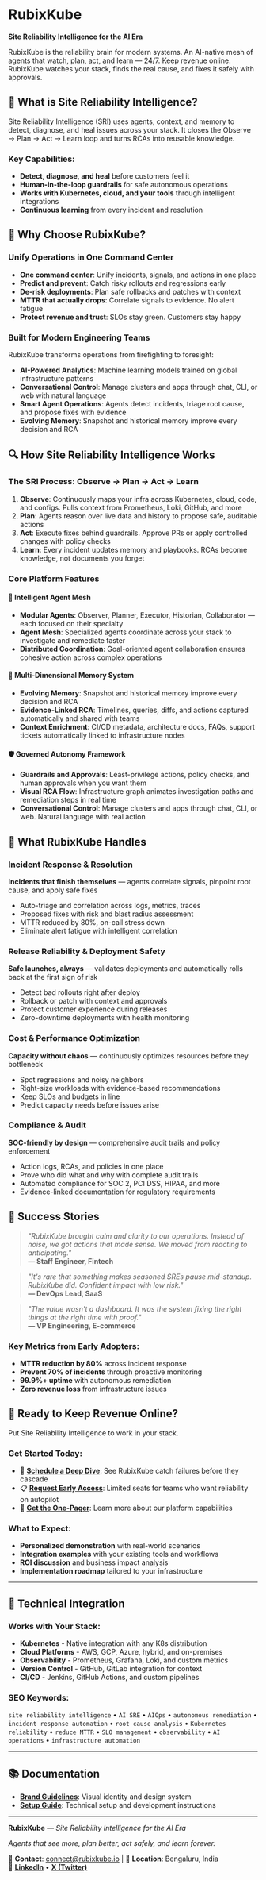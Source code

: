 # RubixKube

**Site Reliability Intelligence for the AI Era**

RubixKube is the reliability brain for modern systems. An AI-native mesh of agents that watch, plan, act, and learn — 24/7. Keep revenue online. RubixKube watches your stack, finds the real cause, and fixes it safely with approvals.

## 🎯 What is Site Reliability Intelligence?

Site Reliability Intelligence (SRI) uses agents, context, and memory to detect, diagnose, and heal issues across your stack. It closes the Observe → Plan → Act → Learn loop and turns RCAs into reusable knowledge.

### Key Capabilities:
- **Detect, diagnose, and heal** before customers feel it
- **Human-in-the-loop guardrails** for safe autonomous operations
- **Works with Kubernetes, cloud, and your tools** through intelligent integrations
- **Continuous learning** from every incident and resolution

## 🚀 Why Choose RubixKube?

### Unify Operations in One Command Center
- **One command center**: Unify incidents, signals, and actions in one place
- **Predict and prevent**: Catch risky rollouts and regressions early
- **De-risk deployments**: Plan safe rollbacks and patches with context
- **MTTR that actually drops**: Correlate signals to evidence. No alert fatigue
- **Protect revenue and trust**: SLOs stay green. Customers stay happy

### Built for Modern Engineering Teams
RubixKube transforms operations from firefighting to foresight:

- **AI-Powered Analytics**: Machine learning models trained on global infrastructure patterns
- **Conversational Control**: Manage clusters and apps through chat, CLI, or web with natural language
- **Smart Agent Operations**: Agents detect incidents, triage root cause, and propose fixes with evidence
- **Evolving Memory**: Snapshot and historical memory improve every decision and RCA

## 🔍 How Site Reliability Intelligence Works

### The SRI Process: Observe → Plan → Act → Learn

1. **Observe**: Continuously maps your infra across Kubernetes, cloud, code, and configs. Pulls context from Prometheus, Loki, GitHub, and more
2. **Plan**: Agents reason over live data and history to propose safe, auditable actions
3. **Act**: Execute fixes behind guardrails. Approve PRs or apply controlled changes with policy checks
4. **Learn**: Every incident updates memory and playbooks. RCAs become knowledge, not documents you forget

### Core Platform Features

#### 🤖 Intelligent Agent Mesh
- **Modular Agents**: Observer, Planner, Executor, Historian, Collaborator — each focused on their specialty
- **Agent Mesh**: Specialized agents coordinate across your stack to investigate and remediate faster
- **Distributed Coordination**: Goal-oriented agent collaboration ensures cohesive action across complex operations

#### 🧠 Multi-Dimensional Memory System  
- **Evolving Memory**: Snapshot and historical memory improve every decision and RCA
- **Evidence-Linked RCA**: Timelines, queries, diffs, and actions captured automatically and shared with teams
- **Context Enrichment**: CI/CD metadata, architecture docs, FAQs, support tickets automatically linked to infrastructure nodes

#### 🛡️ Governed Autonomy Framework
- **Guardrails and Approvals**: Least-privilege actions, policy checks, and human approvals when you want them
- **Visual RCA Flow**: Infrastructure graph animates investigation paths and remediation steps in real time
- **Conversational Control**: Manage clusters and apps through chat, CLI, or web. Natural language with real action

## 🎯 What RubixKube Handles

### Incident Response & Resolution
**Incidents that finish themselves** — agents correlate signals, pinpoint root cause, and apply safe fixes
- Auto-triage and correlation across logs, metrics, traces
- Proposed fixes with risk and blast radius assessment
- MTTR reduced by 80%, on-call stress down
- Eliminate alert fatigue with intelligent correlation

### Release Reliability & Deployment Safety
**Safe launches, always** — validates deployments and automatically rolls back at the first sign of risk
- Detect bad rollouts right after deploy
- Rollback or patch with context and approvals
- Protect customer experience during releases
- Zero-downtime deployments with health monitoring

### Cost & Performance Optimization
**Capacity without chaos** — continuously optimizes resources before they bottleneck
- Spot regressions and noisy neighbors
- Right-size workloads with evidence-based recommendations
- Keep SLOs and budgets in line
- Predict capacity needs before issues arise

### Compliance & Audit
**SOC-friendly by design** — comprehensive audit trails and policy enforcement
- Action logs, RCAs, and policies in one place
- Prove who did what and why with complete audit trails
- Automated compliance for SOC 2, PCI DSS, HIPAA, and more
- Evidence-linked documentation for regulatory requirements

## 🌟 Success Stories

> *"RubixKube brought calm and clarity to our operations. Instead of noise, we got actions that made sense. We moved from reacting to anticipating."*  
> **— Staff Engineer, Fintech**

> *"It's rare that something makes seasoned SREs pause mid-standup. RubixKube did. Confident impact with low risk."*  
> **— DevOps Lead, SaaS**

> *"The value wasn't a dashboard. It was the system fixing the right things at the right time with proof."*  
> **— VP Engineering, E-commerce**

### Key Metrics from Early Adopters:
- **MTTR reduction by 80%** across incident response
- **Prevent 70% of incidents** through proactive monitoring  
- **99.9%+ uptime** with autonomous remediation
- **Zero revenue loss** from infrastructure issues

## 🚀 Ready to Keep Revenue Online?

Put Site Reliability Intelligence to work in your stack.

### Get Started Today:
- 🎯 **[Schedule a Deep Dive](mailto:connect@rubixkube.io)**: See RubixKube catch failures before they cascade
- 📋 **[Request Early Access](mailto:connect@rubixkube.io)**: Limited seats for teams who want reliability on autopilot
- 📄 **[Get the One-Pager](mailto:connect@rubixkube.io)**: Learn more about our platform capabilities

### What to Expect:
- **Personalized demonstration** with real-world scenarios
- **Integration examples** with your existing tools and workflows  
- **ROI discussion** and business impact analysis
- **Implementation roadmap** tailored to your infrastructure

---

## 🔧 Technical Integration

### Works with Your Stack:
- **Kubernetes** - Native integration with any K8s distribution
- **Cloud Platforms** - AWS, GCP, Azure, hybrid, and on-premises
- **Observability** - Prometheus, Grafana, Loki, and custom metrics
- **Version Control** - GitHub, GitLab integration for context
- **CI/CD** - Jenkins, GitHub Actions, and custom pipelines

### SEO Keywords:
`site reliability intelligence` • `AI SRE` • `AIOps` • `autonomous remediation` • `incident response automation` • `root cause analysis` • `Kubernetes reliability` • `reduce MTTR` • `SLO management` • `observability` • `AI operations` • `infrastructure automation`

---

## 📚 Documentation

- **[Brand Guidelines](brand-guidelines.md)**: Visual identity and design system
- **[Setup Guide](setup.md)**: Technical setup and development instructions

---

**RubixKube** — *Site Reliability Intelligence for the AI Era*

*Agents that see more, plan better, act safely, and learn forever.*

📧 **Contact**: [connect@rubixkube.io](mailto:connect@rubixkube.io) | 📍 **Location**: Bengaluru, India  
🔗 **[LinkedIn](https://linkedin.com/company/rubixkube)** • **[X (Twitter)](https://x.com/rubixkube)**